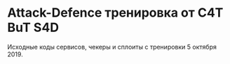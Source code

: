 # Attack-Defence тренировка от C4T BuT S4D

Исходные коды сервисов, чекеры и сплоиты с тренировки 5 октября 2019.